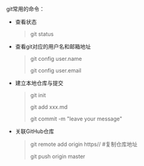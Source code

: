 git常用的命令：

- 查看状态

  > git status

- 查看git对应的用户名和邮箱地址

  > git config user.name
  >
  > git config user.email

- 建立本地仓库与提交

  > git init
  >
  > git add xxx.md
  >
  > git commit -m "leave your message"

- 关联GitHub仓库

  > git remote add origin https// #复制仓库地址
  >
  > git push origin master
